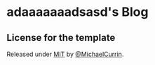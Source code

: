 # adaaaaaaadsasd's Blog

## License for the template

Released under [MIT](/LICENSE) by [@MichaelCurrin](https://github.com/MichaelCurrin).
